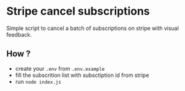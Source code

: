 # Stripe cancel subscriptions

Simple script to cancel a batch of subscriptions on stripe with visual feedback.

## How ?

- create your `.env` from `.env.example`
- fill the subscrition list with subsctiption id from stripe
- run `node index.js`
